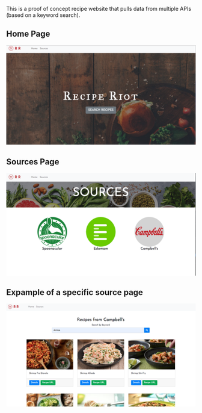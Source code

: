 This is a proof of concept recipe website that pulls data from multiple APIs (based on a keyword search).


## Home Page
![Table](src/images/recipe-riot-home.png)

## Sources Page
![Table](src/images/sources-page.png)

## Expample of a specific source page
![Table](src/images/campbells-page.png)

